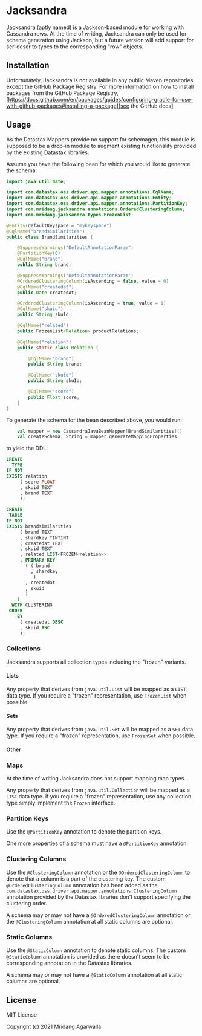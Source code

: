 # Jacksandra

Jacksandra (aptly named) is a Jackson-based module for working with Cassandra rows. At the time of writing, Jacksandra can only be used for schema generation
using Jackson, but a future version will add support for ser-deser to types to the corresponding "row" objects.

## Installation

Unfortunately, Jacksandra is not available in any public Maven repositories except the GitHub Package Registry. For more information on how to install packages
from the GitHub Package
Registry, [https://docs.github.com/en/packages/guides/configuring-gradle-for-use-with-github-packages#installing-a-package][see the GitHub docs]

## Usage

As the Datastax Mappers provide no support for schemagen, this module is supposed to be a drop-in module to augment existing functionality provided by the
existing Datastax libraries.

Assume you have the following bean for which you would like to generate the schema:

```java
import java.util.Date;

import com.datastax.oss.driver.api.mapper.annotations.CqlName;
import com.datastax.oss.driver.api.mapper.annotations.Entity;
import com.datastax.oss.driver.api.mapper.annotations.PartitionKey;
import com.mridang.jacksandra.annotations.OrderedClusteringColumn;
import com.mridang.jacksandra.types.FrozenList;

@Entity(defaultKeyspace = "mykeyspace")
@CqlName("brandsimilarities")
public class BrandSimilarities {

    @SuppressWarnings("DefaultAnnotationParam")
    @PartitionKey(0)
    @CqlName("brand")
    public String brand;

    @SuppressWarnings("DefaultAnnotationParam")
    @OrderedClusteringColumn(isAscending = false, value = 0)
    @CqlName("createdat")
    public Date createdAt;

    @OrderedClusteringColumn(isAscending = true, value = 1)
    @CqlName("skuid")
    public String skuId;

    @CqlName("related")
    public FrozenList<Relation> productRelations;

    @CqlName("relation")
    public static class Relation {

        @CqlName("brand")
        public String brand;

        @CqlName("skuid")
        public String skuId;

        @CqlName("score")
        public Float score;
    }
}
```

To generate the schema for the bean described above, you would run:

```scala
    val mapper = new CassandraJavaBeanMapper[BrandSimilarities]()
    val createSchema: String = mapper.generateMappingProperties
```

to yield the DDL:

```sql
CREATE 
  TYPE 
IF NOT 
EXISTS relation 
     ( score FLOAT
     , skuid TEXT
     , brand TEXT
     );

CREATE 
 TABLE 
IF NOT 
EXISTS brandsimilarities 
     ( brand TEXT
     , shardkey TINTINT
     , createdat TEXT
     , skuid TEXT
     , related LIST<FROZEN<relation>>
     , PRIMARY KEY
       ( ( brand
         , shardkey
          )
       , createdat
       , skuid
       )
    )
  WITH CLUSTERING 
 ORDER 
    BY 
     ( createdat DESC
     , skuid ASC
     );
```

### Collections

Jacksandra supports all collection types including the "frozen" variants.

#### Lists

Any property that derives from `java.util.List` will be mapped as a `LIST` data type. If you require a "frozen" representation, use `FrozenList` when possible.

#### Sets

Any property that derives from `java.util.Set` will be mapped as a `SET` data type. If you require a "frozen" representation, use `FrozenSet` when possible.

#### Other

### Maps

At the time of writing Jacksandra does not support mapping map types.

Any property that derives from `java.util.Collection` will be mapped as a `LIST` data type. If you require a "frozen" representation, use any collection type
simply implement the `Frozen` interface.

### Partition Keys

Use the `@PartitionKey` annotation to denote the partition keys.

One more properties of a schema must have a `@PartitionKey` annotation.

### Clustering Columns

Use the `@ClusteringColumn` annotation or the `@OrderedClusteringColumn` to denote that a column is a part of the clustering key. The
custom  `@OrderedClusteringColumn` annotation has been added as the `com.datastax.oss.driver.api.mapper.annotations.ClusteringColumn` annotation provided by the
Datastax libraries don't support specifying the clustering order.

A schema may or may not have a `@OrderedClusteringColumn` annotation or the `@ClusteringColumn`
annotation at all static columns are optional.

### Static Columns

Use the `@StaticColumn` annotation to denote static columns. The custom `@StaticColumn`
annotation is provided as there doesn't seem to be corresponding annotation in the Datastax libraries.

A schema may or may not have a `@StaticColumn` annotation at all static columns are optional.

## License

MIT License

Copyright (c) 2021 Mridang Agarwalla

[see the GitHub docs]: https://docs.github.com/en/packages/guides/configuring-gradle-for-use-with-github-packages#installing-a-package
